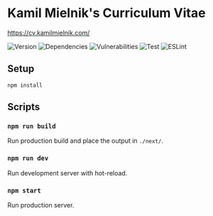 # Kamil Mielnik's Curriculum Vitae

https://cv.kamilmielnik.com/

![Version](https://img.shields.io/github/package-json/v/kamilmielnik/cv)
![Dependencies](https://img.shields.io/librariesio/github/kamilmielnik/cv)
![Vulnerabilities](https://img.shields.io/snyk/vulnerabilities/github/kamilmielnik/cv)
![Test](https://github.com/kamilmielnik/cv/workflows/Test/badge.svg)
![ESLint](https://github.com/kamilmielnik/cv/workflows/ESLint/badge.svg)


## Setup

```Shell
npm install
```

## Scripts

### `npm run build`
Run production build and place the output in `./next/`.

### `npm run dev`
Run development server with hot-reload.

### `npm start`
Run production server.
